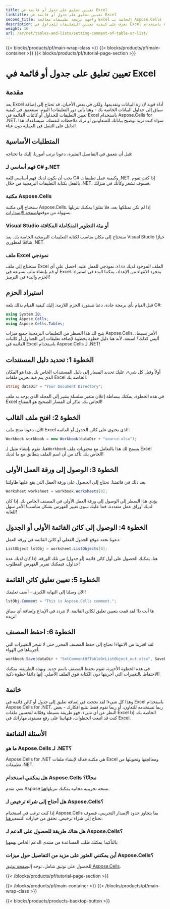 ```yaml
---
title: تعيين تعليق على جدول أو قائمة في Excel
linktitle: تعيين تعليق على جدول أو قائمة في Excel
second_title: واجهة برمجة تطبيقات معالجة Excel الخاصة بـ Aspose.Cells .NET
description: تعرف على كيفية تعيين التعليقات للجداول في Excel باستخدام Aspose.Cells for .NET من خلال دليلنا السهل خطوة بخطوة.
weight: 16
url: /ar/net/tables-and-lists/setting-comment-of-table-or-list/
---
```


{{< blocks/products/pf/main-wrap-class >}}
{{< blocks/products/pf/main-container >}}
{{< blocks/products/pf/tutorial-page-section >}}

# تعيين تعليق على جدول أو قائمة في Excel

## مقدمة
يعد Excel أداة قوية لإدارة البيانات وتقديمها. ولكن في بعض الأحيان، قد تحتاج إلى إضافة سياق إلى جداول البيانات الخاصة بك - وهنا يأتي دور التعليقات! اليوم، سنتعمق في كيفية تعيين التعليقات للجداول أو كائنات القائمة في Excel باستخدام Aspose.Cells for .NET. سواء كنت تريد توضيح بياناتك للمتعاونين أو ترك ملاحظات لنفسك، سيساعدك هذا الدليل على التنقل في العملية دون عناء.
## المتطلبات الأساسية
قبل أن نتعمق في التفاصيل المثيرة، دعونا نرتب أمورنا. إليك ما تحتاجه:
### فهم أساسي لـ C# و.NET
يجب أن يكون لديك فهم أساسي للغة C# وكيفية عمل تطبيقات .NET. إذا كنت تقوم بالفعل بكتابة التعليمات البرمجية من خلال .NET، فسوف تشعر وكأنك في منزلك.
### مكتبة Aspose.Cells
 ستحتاج إلى مكتبة Aspose.Cells. إذا لم تكن تمتلكها بعد، فلا تقلق! يمكنك تنزيلها بسهولة من موقعها[صفحة الإصدارات](https://releases.aspose.com/cells/net/).
### Visual Studio أو بيئة التطوير المتكاملة المكافئة
ستحتاج إلى مكان مناسب لكتابة التعليمات البرمجية الخاصة بك. يعد Visual Studio خيارًا شائعًا لمطوري .NET.
### ملف Excel نموذجي
 ستحتاج إلى ملف Excel نموذجي للعمل عليه. احصل على أي`.xlsx` الملف الموجود لديك أو قم بإنشاء ملف بسرعة في Excel.
بمجرد الانتهاء من الإعداد، يمكننا البدء في استيراد الحزم والبدء في الترميز!
## استيراد الحزم
قبل القيام بأي برمجة جادة، دعنا نستورد الحزم اللازمة. إليك كيفية القيام بذلك بلغة C#:
```csharp
using System.IO;
using Aspose.Cells;
using Aspose.Cells.Tables;
```
يتيح لك هذا السطر من التعليمات البرمجية جميع ميزات Aspose.Cells. الأمر بسيط، أليس كذلك؟
استعد، لأنه هنا دليل خطوة بخطوة لإضافة تعليقات إلى الجداول أو كائنات القائمة في Excel باستخدام Aspose.Cells لـ .NET!
## الخطوة 1: تحديد دليل المستندات
أولاً وقبل كل شيء، عليك تحديد المسار إلى دليل المستندات الخاص بك. هذا هو المكان الذي يتم فيه تخزين ملفات Excel الخاصة بك.
```csharp
string dataDir = "Your Document Directory";
```
في هذه الخطوة، يمكنك ببساطة إعلان متغير سلسلة يشير إلى المجلد الذي يوجد به ملف Excel الخاص بك. تذكر أن المسار الصحيح هو المفتاح!
## الخطوة 2: افتح ملف القالب
الآن، دعونا نفتح ملف Excel الذي يحتوي على كائن الجدول أو القائمة.
```csharp
Workbook workbook = new Workbook(dataDir + "source.xlsx");
```
 هنا، تقوم بإنشاء مثيل لـ`Workbook` يسمح لك هذا بالتعامل مع محتويات ملف Excel الخاص بك. تأكد من أن اسم الملف يتطابق مع ما لديك!
## الخطوة 3: الوصول إلى ورقة العمل الأولى
بعد ذلك في قائمتنا، نحتاج إلى الحصول على ورقة العمل التي يقع عليها طاولتنا.
```csharp
Worksheet worksheet = workbook.Worksheets[0];
```
يؤدي هذا السطر إلى الوصول إلى ورقة العمل الأولى في المصنف الخاص بك. إذا كان لديك أوراق عمل متعددة، فما عليك سوى تغيير الفهرس بشكل مناسب! الأمر سهل للغاية!
## الخطوة 4: الوصول إلى كائن القائمة الأولى أو الجدول
دعونا نحدد موقع الجدول الفعلي أو كائن القائمة في ورقة العمل.
```csharp
ListObject lstObj = worksheet.ListObjects[0];
```
هنا، يمكنك الحصول على أول كائن قائمة (أو جدول) من تلك الورقة. إذا كان لديك عدة جداول، فيمكنك تمرير الفهرس المطلوب!
## الخطوة 5: تعيين تعليق كائن القائمة
الآن وصلنا إلى النهاية الكبرى - أضف تعليقك!
```csharp
lstObj.Comment = "This is Aspose.Cells comment.";
```
ها أنت ذا! لقد قمت بتعيين تعليق لكائن القائمة. لا تتردد في الإبداع وإضافة أي سياق تريده!
## الخطوة 6: احفظ المصنف
لقد اقتربنا من الانتهاء! نحتاج إلى حفظ المصنف المحرر حتى لا تتبخر التغييرات التي أجريناها في الهواء.
```csharp
workbook.Save(dataDir + "SetCommentOfTableOrListObject_out.xlsx", SaveFormat.Xlsx);
```
في هذه الخطوة الأخيرة، تقوم بحفظ المصنف باسم جديد. وبهذه الطريقة، يمكنك الاحتفاظ بالتغييرات التي أجريتها دون الكتابة فوق الملف الأصلي. إنها دائمًا خطوة ذكية!
## خاتمة
وهذا كل شيء! لقد نجحت في إضافة تعليق إلى جدول أو كائن قائمة في Excel باستخدام Aspose.Cells for .NET. ربما تستخدمه للتعاون، أو ربما تقوم فقط بتتبع أفكارك - بغض النظر عن أي شيء، فهو طريقة بسيطة وفعّالة لتحسين ملفات Excel الخاصة بك. إذا كنت قد اتبعت الخطوات، فتهانينا على رفع مستوى مهاراتك في Excel.
## الأسئلة الشائعة
### ما هو Aspose.Cells لـ .NET؟  
Aspose.Cells for .NET هي مكتبة فعالة لإنشاء ملفات Excel ومعالجتها وتحويلها من تطبيقات .NET.
### هل يمكنني استخدام Aspose.Cells مجانًا؟  
 نعم، تقدم Aspose نسخة تجريبية مجانية يمكنك تنزيلها[هنا](https://releases.aspose.com/).
### هل أحتاج إلى شراء ترخيص لـ Aspose.Cells؟  
 إذا كنت ترغب في استخدام Aspose.Cells بما يتجاوز حدود الإصدار التجريبي، فسوف تحتاج إلى شراء ترخيص. تحقق من خيارات التسعير[هنا](https://purchase.aspose.com/buy).
### هل هناك طريقة للحصول على الدعم لـ Aspose.Cells؟  
بالتأكيد! يمكنك طلب المساعدة من منتدى الدعم الخاص بهم[هنا](https://forum.aspose.com/c/cells/9).
### أين يمكنني العثور على مزيد من التفاصيل حول ميزات Aspose.Cells؟  
 للحصول على توثيق شامل، توجه إلى[صفحة توثيق Aspose.Cells](https://reference.aspose.com/cells/net/).

{{< /blocks/products/pf/tutorial-page-section >}}

{{< /blocks/products/pf/main-container >}}
{{< /blocks/products/pf/main-wrap-class >}}

{{< blocks/products/products-backtop-button >}}
